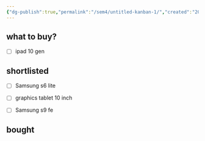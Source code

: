```yaml
---
{"dg-publish":true,"permalink":"/sem4/untitled-kanban-1/","created":"2025-03-13T13:04:45.407+05:30","updated":"2025-03-14T12:52:39.459+05:30"}
---
```



## what to buy?

- [ ] ipad 10 gen


## shortlisted

- [ ] Samsung s6 lite
- [ ] graphics tablet 10 inch
- [ ] Samsung s9 fe


## bought






